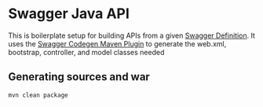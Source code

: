 # Swagger Java API

This is boilerplate setup for building APIs from a given [Swagger Definition](src/main/resources/swagger.yaml).
It uses the [Swagger Codegen Maven Plugin](https://github.com/swagger-api/swagger-codegen/tree/master/modules/swagger-codegen-maven-plugin) to generate the web.xml, bootstrap, controller, and model classes needed

## Generating sources and war

`mvn clean package`